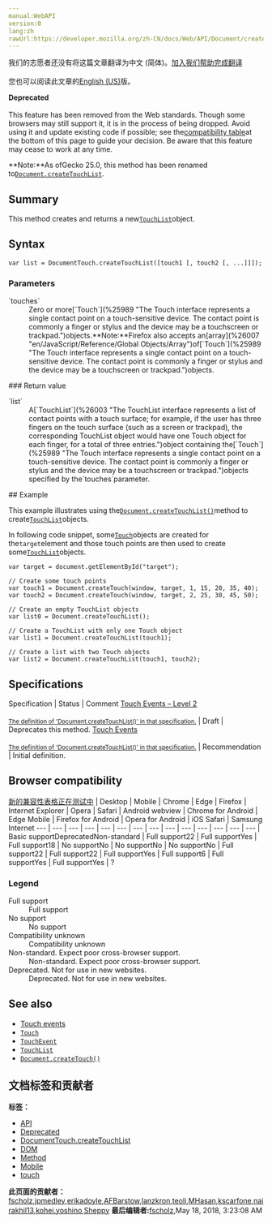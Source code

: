 ```yaml
---
manual:WebAPI
version:0
lang:zh
rawUrl:https://developer.mozilla.org/zh-CN/docs/Web/API/Document/createTouchList
---
```




<bdi>我们的志愿者还没有将这篇文章翻译为<bdi>中文 (简体)</bdi>。[加入我们帮助完成翻译](%26005 "")<br></br>您也可以阅读此文章的[English (US)](%26004 "")版。</bdi>






**Deprecated**<br></br>This feature has been removed from the Web standards. Though some browsers may still support it, it is in the process of being dropped. Avoid using it and update existing code if possible; see the[compatibility table](%26006 "")at the bottom of this page to guide your decision. Be aware that this feature may cease to work at any time.




**Note:**As ofGecko 25.0, this method has been renamed to[`Document.createTouchList`](%26004 "This method creates and returns a new TouchList object.").



## Summary<a name="Summary"></a>


This method creates and returns a new[`TouchList`](%26003 "The TouchList interface represents a list of contact points with a touch surface; for example, if the user has three fingers on the touch surface (such as a screen or trackpad), the corresponding TouchList object would have one Touch object for each finger, for a total of three entries.")object.


## Syntax<a name="Syntax"></a>

```
var list = DocumentTouch.createTouchList([touch1 [, touch2 [, ...]]]);
```

### Parameters<a name="Parameters"></a>
<dl><dt id=''>`touches`</dt><dd>Zero or more[`Touch`](%25989 "The Touch interface represents a single contact point on a touch-sensitive device. The contact point is commonly a finger or stylus and the device may be a touchscreen or trackpad.")objects.**Note:**Firefox also accepts an[array](%26007 "en/JavaScript/Reference/Global Objects/Array")of[`Touch`](%25989 "The Touch interface represents a single contact point on a touch-sensitive device. The contact point is commonly a finger or stylus and the device may be a touchscreen or trackpad.")objects.</dd></dl>
### Return value<a name="Return_Value"></a>
<dl><dt id=''>`list`</dt><dd>A[`TouchList`](%26003 "The TouchList interface represents a list of contact points with a touch surface; for example, if the user has three fingers on the touch surface (such as a screen or trackpad), the corresponding TouchList object would have one Touch object for each finger, for a total of three entries.")object containing the[`Touch`](%25989 "The Touch interface represents a single contact point on a touch-sensitive device. The contact point is commonly a finger or stylus and the device may be a touchscreen or trackpad.")objects specified by the`touches`parameter.</dd></dl>
## Example<a name="Example"></a>


This example illustrates using the[`Document.createTouchList()`](%26004 "This method creates and returns a new TouchList object.")method to create[`TouchList`](%26003 "The TouchList interface represents a list of contact points with a touch surface; for example, if the user has three fingers on the touch surface (such as a screen or trackpad), the corresponding TouchList object would have one Touch object for each finger, for a total of three entries.")objects.



In following code snippet, some[`Touch`](%25989 "The Touch interface represents a single contact point on a touch-sensitive device. The contact point is commonly a finger or stylus and the device may be a touchscreen or trackpad.")objects are created for the`target`element and those touch points are then used to create some[`TouchList`](%26003 "The TouchList interface represents a list of contact points with a touch surface; for example, if the user has three fingers on the touch surface (such as a screen or trackpad), the corresponding TouchList object would have one Touch object for each finger, for a total of three entries.")objects.


```
var target = document.getElementById("target");

// Create some touch points
var touch1 = Document.createTouch(window, target, 1, 15, 20, 35, 40);
var touch2 = Document.createTouch(window, target, 2, 25, 30, 45, 50);

// Create an empty TouchList objects
var list0 = Document.createTouchList();
  
// Create a TouchList with only one Touch object
var list1 = Document.createTouchList(touch1);

// Create a list with two Touch objects
var list2 = Document.createTouchList(touch1, touch2);
```

## Specifications<a name="Specifications"></a>
Specification | Status | Comment 
[Touch Events – Level 2<br></br><small>The definition of &#39;Document.createTouchList()&#39; in that specification.</small>](%26001 "") | Draft | Deprecates this method. 
[Touch Events<br></br><small>The definition of &#39;Document.createTouchList()&#39; in that specification.</small>](%26008 "") | Recommendation | Initial definition. 


## Browser compatibility<a name="Browser_compatibility"></a>
[新的兼容性表格正在测试中<i></i>](%3360 "")
 | <abbr>Desktop<i></i></abbr> | <abbr>Mobile<i></i></abbr> 
 | <abbr>Chrome<i></i></abbr> | <abbr>Edge<i></i></abbr> | <abbr>Firefox<i></i></abbr> | <abbr>Internet Explorer<i></i></abbr> | <abbr>Opera<i></i></abbr> | <abbr>Safari<i></i></abbr> | <abbr>Android webview<i></i></abbr> | <abbr>Chrome for Android<i></i></abbr> | <abbr>Edge Mobile<i></i></abbr> | <abbr>Firefox for Android<i></i></abbr> | <abbr>Opera for Android<i></i></abbr> | <abbr>iOS Safari<i></i></abbr> | <abbr>Samsung Internet<i></i></abbr> 
 ---  |  ---  |  ---  |  ---  |  ---  |  ---  |  ---  |  ---  |  ---  |  ---  |  ---  |  ---  |  ---  |  ---  | 
Basic support<abbr>Deprecated<i></i></abbr><abbr>Non-standard<i></i></abbr> | <abbr>Full support</abbr>22 | <abbr>Full support</abbr>Yes | <abbr>Full support</abbr>18 | <abbr>No support</abbr>No | <abbr>No support</abbr>No | <abbr>No support</abbr>No | <abbr>Full support</abbr>22 | <abbr>Full support</abbr>22 | <abbr>Full support</abbr>Yes | <abbr>Full support</abbr>6 | <abbr>Full support</abbr>Yes | <abbr>Full support</abbr>Yes | <abbr>?</abbr> 


### Legend<a name="Legend"></a>
<dl><dt id=''><abbr>Full support</abbr></dt><dd>Full support</dd><dt id=''><abbr>No support</abbr></dt><dd>No support</dd><dt id=''><abbr>Compatibility unknown</abbr></dt><dd>Compatibility unknown</dd><dt id=''><abbr>Non-standard. Expect poor cross-browser support.<i></i></abbr></dt><dd>Non-standard. Expect poor cross-browser support.</dd><dt id=''><abbr>Deprecated. Not for use in new websites.<i></i></abbr></dt><dd>Deprecated. Not for use in new websites.</dd></dl>

## See also<a name="See_also"></a>

* [Touch events](%9677 "en/DOM/Touch events")
* [`Touch`](%25989 "The Touch interface represents a single contact point on a touch-sensitive device. The contact point is commonly a finger or stylus and the device may be a touchscreen or trackpad.")
* [`TouchEvent`](%26009 "The TouchEvent interface represents an event sent when the state of contacts with a touch-sensitive surface changes. This surface can be a touch screen or trackpad, for example. The event can describe one or more points of contact with the screen and includes support for detecting movement, addition and removal of contact points, and so forth.")
* [`TouchList`](%26003 "The TouchList interface represents a list of contact points with a touch surface; for example, if the user has three fingers on the touch surface (such as a screen or trackpad), the corresponding TouchList object would have one Touch object for each finger, for a total of three entries.")
* [`Document.createTouch()`](%25987 "This method creates and returns a new Touch object.")



## 文档标签和贡献者
**标签：**
* [API](%50 "")
* [Deprecated](%3956 "")
* [DocumentTouch.createTouchList](%26010 "")
* [DOM](%456 "")
* [Method](%14476 "")
* [Mobile](%23254 "")
* [touch](%19132 "")

**此页面的贡献者：**[fscholz](%60 ""),[jpmedley](%3413 ""),[erikadoyle](%3894 ""),[AFBarstow](%6896 ""),[lanzkron](%26011 ""),[teoli](%160 ""),[MHasan](%6763 ""),[kscarfone](%3900 ""),[nairakhil13](%25915 ""),[kohei.yoshino](%4510 ""),[Sheppy](%405 "")
**最后编辑者:**[fscholz](%60 ""),<time>May 18, 2018, 3:23:08 AM</time>


